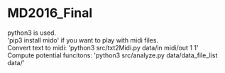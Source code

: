 # MD2016_Final

python3 is used.  
'pip3 install mido' if you want to play with midi files.  
Convert text to midi: 'python3 src/txt2Midi.py data/in midi/out 1 1'  
Compute potential funcitons: 'python3 src/analyze.py data/data_file_list data/'  
